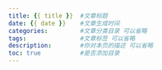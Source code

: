 ```yaml
---
title: {{ title }}  #文章标题
date: {{ date }}    #文章生成时间
categories:         #文章分类目录 可以省略
tags:               #文章标签 可以省略
description:        #你对本页的描述 可以省略
toc: true           #是否添加目录
---
```


